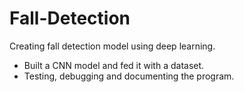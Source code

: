 # Fall-Detection
Creating fall detection model using deep learning.
* Built a CNN model and fed it with a dataset.
* Testing, debugging and documenting the program.
